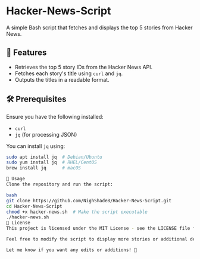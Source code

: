 # Hacker-News-Script

A simple Bash script that fetches and displays the top 5 stories from Hacker News.

## 🚀 Features
- Retrieves the top 5 story IDs from the Hacker News API.
- Fetches each story's title using `curl` and `jq`.
- Outputs the titles in a readable format.

## 🛠 Prerequisites
Ensure you have the following installed:
- `curl`
- `jq` (for processing JSON)

You can install `jq` using:
```bash
sudo apt install jq  # Debian/Ubuntu
sudo yum install jq  # RHEL/CentOS
brew install jq      # macOS

📌 Usage
Clone the repository and run the script:

bash
git clone https://github.com/NighShade8/Hacker-News-Script.git
cd Hacker-News-Script
chmod +x hacker-news.sh  # Make the script executable
./hacker-news.sh
📜 License
This project is licensed under the MIT License - see the LICENSE file for details.

Feel free to modify the script to display more stories or additional details like URLs and scores!

Let me know if you want any edits or additions! 🚀
